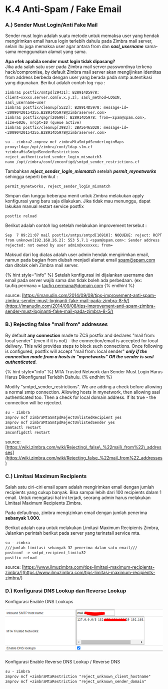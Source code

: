 # K.4 Anti-Spam / Fake Email

### A.\) Sender Must Login/Anti Fake Mail

Sender must login adalah suatu metode untuk memaksa user yang hendak mengirimkan email harus login terlebih dahulu pada Zimbra mail server, selain itu juga memaksa user agar antara from dan _**sasl\_username**_ sama-sama menggunakan alamat yang sama.

**Apa efek apabila sender must login tidak dipasang?**  
Jika ada salah satu user pada Zimbra mail server passwordnya terkena hack/compromise, by default Zimbra mail server akan mengijinkan identitas from address berbeda dengan user yang berada pada smtp autentikasi yang digunakan. Berikut adalah contoh log-nya :

```text
zimbra1 postfix/smtpd[29431]: B28914D5978: client=xxxxx.server.com[w.x.y.z], sasl_method=LOGIN, sasl_username=user
zimbra1 postfix/cleanup[5522]: B28914D5978: message-id=<20090420154255.B28914D5978@zimbraserver.com>
zimbra1 postfix/qmgr[20690]: B28914D5978: from=<spam@spam.com>, size=6026, nrcpt=10 (queue active)
zimbra1 postfix/cleanup[3983]: 2BA56465D28: message-id=<20090420154255.B28914D5978@zimbraserver.com>
```

```text
su - zimbra2.zmprov mcf zimbraMtaSmtpdSenderLoginMaps  proxy:ldap:/opt/zimbra/conf/ldap-slm.cf +zimbraMtaSmtpdSenderRestrictions reject_authenticated_sender_login_mismatch3
nano /opt/zimbra/conf/zmconfigd/smtpd_sender_restrictions.cf
```

Tambahkan _**reject\_sender\_login\_mismatch**_ setelah _**permit\_mynetworks**_ sehingga seperti berikut :

```text
permit_mynetworks, reject_sender_login_mismatch
```

Simpan dan tunggu beberapa menit untuk Zimbra melakukan apply konfigurasi yang baru saja dilakukan. Jika tidak mau menunggu, dapat lakukan manual restart service postfix 

```text
postfix reload
```

Berikut adalah contoh log setelah melakukan improvement tersebut :

```text
Sep  7 09:21:07 mail postfix/smtps/smtpd[16910]: NOQUEUE: reject: RCPT from unknown[192.168.26.2]: 553 5.7.1 <spam@spam.com>: Sender address rejected: not owned by user admin@xxxxxxx; from=
```

Maksud dari log diatas adalah user admin hendak mengirimkan email, namun pada bagian from diubah menjadi alamat email spam@spam.com dan ditolak oleh Zimbra mail server.

{% hint style="info" %}
Setelah konfigurasi ini dijalankan username dan email pada server wajib sama dan tidak boleh ada perbedaan. \(ex: taufiq.permana = taufiq.permana@domain.com
{% endhint %}



source: [https://imanudin.com/2014/09/08/tips-improvement-anti-spam-zimbra-sender-must-loginanti-fake-mail-pada-zimbra-8-5/](https://imanudin.com/2014/09/08/tips-improvement-anti-spam-zimbra-sender-must-loginanti-fake-mail-pada-zimbra-8-5/)

### B.\) Rejecting false "mail from" addresses

By default **any connection** made to ZCS postfix and declares "mail from: local sender" \(even if it is not\) - the connection/email is accepted for local delivery. This wiki provides steps to block such connections. Once following is configured, postfix will accept "mail from: local sender" _**only if the connection made from a hosts in "mynetworks" OR the sender is sasl authenticated.**_

{% hint style="info" %}
MTA Trusted Network dan Sender Must Login Harus Harus Dikonfigurasi Terlebih Dahulu.
{% endhint %}

Modify "smtpd\_sender\_restrictions". We are adding a check before allowing a normal smtp connection. Allowing hosts in mynetwork, then allowing sasl authenticated too. Then a check for local domain address. If its true - the connection will be rejected.

```text
su - zimbra
zmprov mcf zimbraMtaSmtpdRejectUnlistedRecipient yes
zmprov mcf zimbraMtaSmtpdRejectUnlistedSender yes
zmmtactl restart
zmconfigdctl restart
```



source: [https://wiki.zimbra.com/wiki/Rejecting\_false\_%22mail\_from%22\_addresses](https://wiki.zimbra.com/wiki/Rejecting_false_%22mail_from%22_addresses)

### C.\) Limitasi Maximum Recipients

Salah satu ciri-ciri email spam adalah mengirimkan email dengan jumlah recipients yang cukup banyak. Bisa sampai lebih dari 100 recipients dalam 1 email. Untuk mengatasi hal ini terjadi, seorang admin harus melakukan Limitasi Maximum Recipients Zimbra.

Pada defaultnya, zimbra mengizinkan email dengan jumlah penerima **sebanyak 1.000.** 

Berikut adalah cara untuk melakukan Limitasi Maximum Recipients Zimbra, Jalankan perintah berikut pada server yang terinstall service mta.

```text
su - zimbra
///jumlah limitasi sebanyak 32 penerima dalam satu email///
postconf -e smtpd_recipient_limit=32
postfix reload
```

source: [https://www.ilmuzimbra.com/tips-limitasi-maximum-recipients-zimbra/](https://www.ilmuzimbra.com/tips-limitasi-maximum-recipients-zimbra/)

### D.\) Konfigurasi DNS Lookup dan Reverse Lookup

Konfigurasi Enable DNS Lookups

![Enable DNS Lookup](../../.gitbook/assets/image%20%2816%29.png)

Konfigurasi Enable Reverse DNS Lookup / Reverse DNS

```text
su - zimbra
zmprov mcf +zimbraMtaRestriction "reject_unknown_client_hostname"
zmprov mcf +zimbraMtaRestriction "reject_unknown_sender_domain"
```

